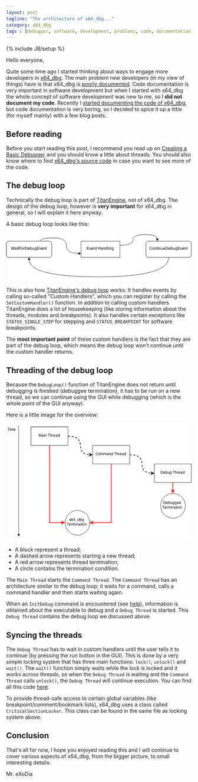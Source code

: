 ```yaml
---
layout: post
tagline: "The architecture of x64_dbg..."
category: x64_dbg
tags : [debugger, software, development, problems, code, documentation, architecture, windows, threads]
---
```

{% include JB/setup %}

Hello everyone,

Quite some time ago I started thinking about ways to engage more developers in [x64_dbg](http://x64dbg.com). The main problem new developers (in my view of things) have is that x64_dbg is [poorly documented](https://www.openhub.net/p/x64_dbg/factoids#FactoidCommentsVeryLow). Code documentation is very important in software development but when I started with x64_dbg the whole concept of software development was new to me, so I **did not document my code**. Recently I [started documenting the code of x64_dbg](https://bitbucket.org/mrexodia/x64_dbg/branch/doxygen), but code documentation is very boring, so I decided to spice it up a little (for myself mainly) with a few blog posts.

## Before reading

Before you start reading this post, I recommend you read up on [Creating a Basic Debugger](http://bit.ly/1wDh4xs) and you should know a little about threads. You should also know where to find [x64_dbg's source code](http://source.x64dbg.com) in case you want to see more of  the code.

## The debug loop

Technically the debug loop is part of [TitanEngine](https://bitbucket.org/mrexodia/titanengine-update), not of x64_dbg. The design of the debug loop, however is **very important** for x64_dbg in general, so I will explain it here anyway.

A basic debug loop looks like this:

![debug loop](/images/x64_dbg_debug_loop.png)

This is also how [TitanEngine's debug loop](https://bitbucket.org/mrexodia/titanengine-update/src/master/TitanEngine/TitanEngine.Debugger.DebugLoop.cpp) works. It handles events by calling so-called "Custom Handlers", which you can register by calling the `SetCustomHandler()` function. In addition to calling custom handlers TitanEngine does a lot of housekeeping (like storing information about the threads, modules and breakpoints). It also handles certain exceptions like `STATUS_SINGLE_STEP` for stepping and `STATUS_BREAKPOINT` for software breakpoints.

The **most important point** of these custom handlers is the fact that they are part of the debug loop, which means the debug loop won't continue until the custom handler returns.

## Threading of the debug loop

Because the `DebugLoop()` function of TitanEngine does not return until debugging is finished (debuggee termination), it has to be run on a new thread, so we can continue using the GUI while debugging (which is the whole point of the GUI anyway).

Here is a little image for the overview:

![basic threading](/images/x64_dbg_basic_threads.png)

- A block represent a thread;
- A dashed arrow represents starting a new thread;
- A red arrow represents thread termination;
- A circle contains the termination condition. 

The `Main Thread` starts the `Command Thread`. The `Command Thread` has an architecture similar to the debug loop; it waits for a command, calls a command handler and then starts waiting again.

When an `InitDebug` command is encountered (see [help](http://help.x64dbg.com)), information is obtained about the executable to debug and a `Debug Thread` is started. This `Debug Thread` contains the debug loop we discussed above.

## Syncing the threads

The `Debug Thread` has to wait in custom handlers until the user tells it to continue (by pressing the run button in the GUI). This is done by a very simple locking system that has three main functions: `lock()`, `unlock()` and `wait()`. The `wait()` function simply waits while the lock is locked and it works across threads, so when the `Debug Thread` is waiting and the `Command Thread` calls `unlock()`, the `Debug Thread` will continue execution. You can find all this code [here](https://github.com/x64dbg/x64dbg/blob/master/x64_dbg_dbg/threading.cpp).

To provide thread-safe access to certain global variables (like breakpoint/comment/bookmark lists), x64_dbg uses a class called `CriticalSectionLocker`. This class can be found in the same file as locking system above.

## Conclusion

That's all for now, I hope you enjoyed reading this and I will continue to cover various aspects of x64_dbg, from the bigger picture, to small interesting details.

Mr. eXoDia
